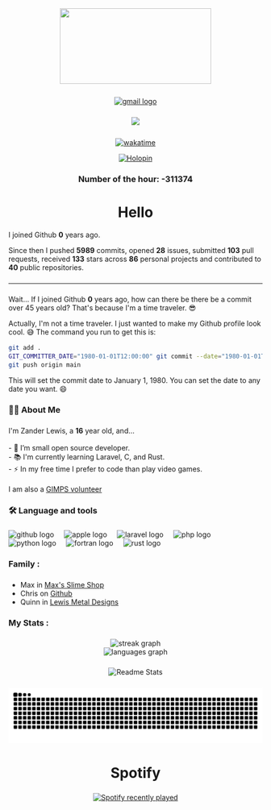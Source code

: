 <div align="center">
  <img height="150" width="300" src="https://user-images.githubusercontent.com/74038190/212284094-e50ceae2-de86-4dd6-9f9c-a3ebcb3ede9e.gif"  />
</div>

###

<div align="center">
  <a href="mailto:zander@zanderlewis.dev" target="_blank">
    <img src="https://img.shields.io/static/v1?message=zander@zanderlewis.dev&logo=gmail&label=EMAIL&color=D14836&logoColor=white&labelColor=&style=for-the-badge" height="25" alt="gmail logo"  />
  </a>
</div>

###

<div align="center">
  <img src="https://profile-counter.glitch.me/zanderlewis/count.svg?"  />
</div>

###

<div align="center">

[![wakatime](https://wakatime.com/badge/user/2f94f83c-7859-4053-a093-81ba6053e5e3.svg)](https://wakatime.com/@2f94f83c-7859-4053-a093-81ba6053e5e3)

[![Holopin](https://holopin.me/zanderlewis)](https://holopin.io/@zanderlewis)

###

### Number of the hour: -311374

</div>

###

<h1 align="center">Hello</h1>


I joined Github **0** years ago.

Since then I pushed **5989** commits, opened **28** issues, submitted **103** pull requests, received **133** stars across **86** personal projects and contributed to **40** public repositories.

###

<hr>

###

Wait... If I joined Github **0** years ago, how can there be there be a commit over 45 years old? That's because I'm a time traveler. 😎

Actually, I'm not a time traveler. I just wanted to make my Github profile look cool. 😅 The command you run to get this is:
```bash
git add .
GIT_COMMITTER_DATE="1980-01-01T12:00:00" git commit --date="1980-01-01T12:00:00" -m "Update"
git push origin main
```
This will set the commit date to January 1, 1980. You can set the date to any date you want. 😄

###

<h3 align="left">👩‍💻  About Me</h3>

###

<p align="left">I'm Zander Lewis, a <b>16</b> year old, and...<br><br>- 🔭 I’m small open source developer.<br>- 📚 I'm currently learning Laravel, C, and Rust.<br>- ⚡ In my free time I prefer to code than play video games.<br><br>I am also a <a href="https://www.mersenne.org">GIMPS volunteer</a></p>

###

<h3 align="left">🛠 Language and tools</h3>

###

<div align="left">
  <img src="https://skillicons.dev/icons?i=github" height="40" alt="github logo"  />
  <img width="12" />
  <img src="https://skillicons.dev/icons?i=apple" height="40" alt="apple logo"  />
  <img width="12" />
  <img src="https://skillicons.dev/icons?i=laravel" height="40" alt="laravel logo"  />
  <img width="12" />
  <img src="https://skillicons.dev/icons?i=php" height="40" alt="php logo"  />
  <img width="12" />
  <img src="https://skillicons.dev/icons?i=py" height="40" alt="python logo"  />
  <img width="12" />
  <img src="https://skillicons.dev/icons?i=fortran" height="40" alt="fortran logo"  />
  <img width="12" />
  <img src="https://skillicons.dev/icons?i=rust" height="40" alt="rust logo"  />
</div>

###

<h3 align="left">Family :</h3>

###

<div align="left">
  <ul>
    <li>Max in <a href="https://maxsslimeshop.com">Max's Slime Shop</a></li>
    <li>Chris on <a href="https://github.com/chrisnetonline">Github</a></li>
    <li>Quinn in <a href="https://www.etsy.com/shop/LewisMetalDesigns">Lewis Metal Designs</a></li>
  </ul>
</div>

<h3 align="left">My Stats :</h3>

###

<div align="center">
  <img src="https://streak-stats.demolab.com?user=zanderlewis&locale=en&mode=daily&theme=dark&hide_border=false&border_radius=5&order=3" height="220" alt="streak graph" /> <br>
  <img src="https://github-readme-stats.vercel.app/api/top-langs?username=zanderlewis&locale=en&hide_title=false&layout=compact&card_width=320&langs_count=6&theme=dracula&hide_border=false&order=2" height="150" alt="languages graph"  />
</div>

###

<div align="center">

![Readme Stats](https://github-readme-stats-one-bice.vercel.app/api?username=zanderlewis&theme=transparent&show_icons=true)

</div>

###

<img src="https://raw.githubusercontent.com/zanderlewis/zanderlewis/output/snake.svg" alt="Snake animation" />

###

<h1 align="center">Spotify</h1>

###

<div align="center">
  <a href="https://open.spotify.com/user/zapalew">
    <img src="https://spotify-recently-played-readme.vercel.app/api?user=zapalew&count=5&unique=true" alt="Spotify recently played" width="50%"  />
  </a>
</div>

###
